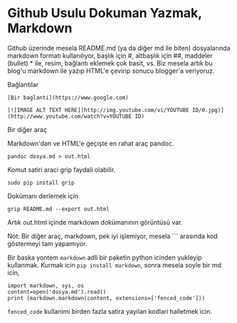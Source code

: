 # Github Usulu Dokuman Yazmak, Markdown

Github üzerinde mesela README.md (ya da diğer md ile biten)
dosyalarında markdown formatı kullanılıyor, başlık için #, altbaşlık
için ##, maddeler (bullet) * ile, resim, bağlantı eklemek çok basit,
vs. Biz mesela artık bu blog'u markdown ile yazıp HTML'e çevirip
sonucu blogger'a veriyoruz.

Bağlantılar

```
[Bir baglanti](https://www.google.com)
```

```
[![IMAGE ALT TEXT HERE](http://img.youtube.com/vi/YOUTUBE ID/0.jpg)](http://www.youtube.com/watch?v=YOUTUBE ID)
```

Bir diğer araç

Markdown'dan ve HTML'e geçişte en rahat araç pandoc. 

```
pandoc dosya.md > out.html
```

Komut satiri araci grip faydali olabilir.

```
sudo pip install grip
```

Dokümanı derlemek için

```
grip README.md --export out.html
```

Artık out.html içinde markdown dokümanının görüntüsü var. 

Not: Bir diğer araç, markdown, pek iyi işlemiyor, mesela ``` arasında
kod göstermeyi tam yapamıyor.

Bir baska yontem `markdown` adli bir paketin python icinden yukleyip
kullanmak. Kurmak icin `pip install markdown`, sonra mesela soyle bir
md icin,

```
import markdown, sys, os
content=open('dosya.md').read()
print (markdown.markdown(content, extensions=['fenced_code']))
```

`fenced_code` kullanimi birden fazla satira yayilan kodlari halletmek icin.

